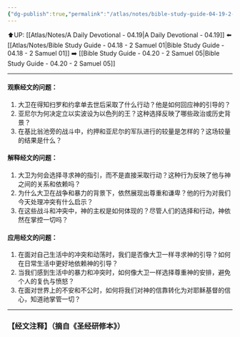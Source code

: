 ```yaml
---
{"dg-publish":true,"permalink":"/atlas/notes/bible-study-guide-04-19-2-samuel-02/","noteIcon":""}
---
```


⬆️UP: [[Atlas/Notes/A Daily Devotional - 04.19\|A Daily Devotional - 04.19]]
⬅️ [[Atlas/Notes/Bible Study Guide - 04.18 - 2 Samuel 01\|Bible Study Guide - 04.18 - 2 Samuel 01]]
➡️ [[Bible Study Guide - 04.20 - 2 Samuel 05\|Bible Study Guide - 04.20 - 2 Samuel 05]] 

---

#### 观察经文的问题：

1. 大卫在得知扫罗和约拿单去世后采取了什么行动？他是如何回应神的引导的？
2. 亚尼尔为何决定立以实波设为以色列的王？这种选择反映了哪些政治或历史背景？
3. 在基比翁池旁的战斗中，约押和亚尼尔的军队进行的较量是怎样的？这场较量的结果是什么？

#### 解释经文的问题：

1. 大卫为何会选择寻求神的指引，而不是直接采取行动？这种行为反映了他与神之间的关系和依赖吗？
2. 为什么大卫在战争和暴力的背景下，依然展现出尊重和谦卑？他的行为对我们今天处理冲突有什么启示？
3. 在这些战斗和冲突中，神的主权是如何体现的？尽管人们的选择和行动，神依然在掌控一切吗？

#### 应用经文的问题：

1. 在面对自己生活中的冲突和动荡时，我们是否像大卫一样寻求神的引导？如何在日常生活中更好地依赖神的引导？
2. 当我们感到生活中的暴力和冲突时，如何像大卫一样选择尊重神的安排，避免个人的复仇与愤怒？
3. 在面对世界上的不安和不公时，如何将我们对神的信靠转化为对耶稣基督的信心，知道祂掌管一切？


---
### 【经文注释】（摘自《圣经研修本》）

